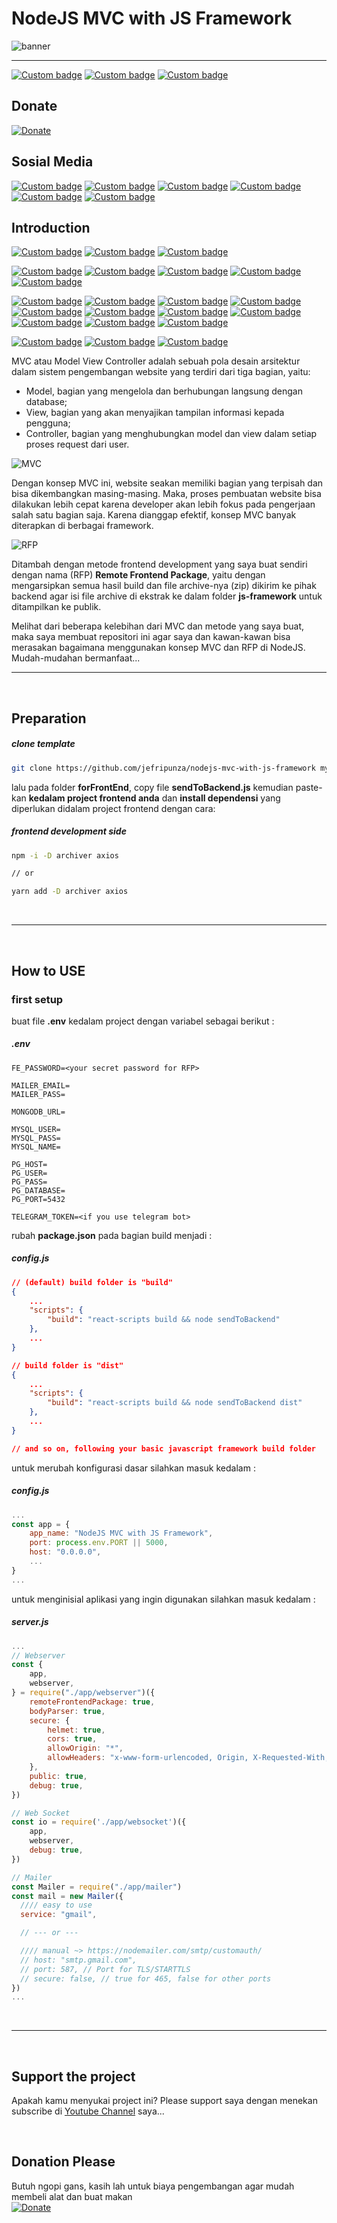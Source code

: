 # NodeJS MVC with JS Framework 
![banner](banner.jpg)

---

[![Custom badge](https://img.shields.io/endpoint?style=for-the-badge&url=https%3A%2F%2Fjefripunza-youtube-channel-badge.vercel.app%2Fapi%2Fsubscriber)](https://www.youtube.com/user/jefripunza/videos/)
[![Custom badge](https://img.shields.io/endpoint?style=for-the-badge&url=https%3A%2F%2Fjefripunza-youtube-channel-badge.vercel.app%2Fapi%2Fviews)](https://www.youtube.com/user/jefripunza/videos/)
[![Custom badge](https://img.shields.io/endpoint?style=for-the-badge&url=https%3A%2F%2Fjefripunza-youtube-channel-badge.vercel.app%2Fapi%2Fvideos)](https://www.youtube.com/user/jefripunza/videos/)

## Donate

[![Donate](https://img.shields.io/badge/paypal-%2300457C.svg?&style=for-the-badge&logo=paypal&logoColor=white)](https://www.paypal.com/paypalme/jefripunza)

## Sosial Media

[![Custom badge](https://img.shields.io/badge/youtube-%23FF0000.svg?&style=for-the-badge&logo=youtube&logoColor=white)](https://www.youtube.com/user/jefripunza/)
[![Custom badge](https://img.shields.io/badge/instagram-%23E4405F.svg?&style=for-the-badge&logo=instagram&logoColor=white)](https://www.instagram.com/jefripunza/)
[![Custom badge](https://img.shields.io/badge/facebook-%231877F2.svg?&style=for-the-badge&logo=facebook&logoColor=white)](https://fb.com/jefripunza/)
[![Custom badge](https://img.shields.io/badge/twitter-%231DA1F2.svg?&style=for-the-badge&logo=twitter&logoColor=white)](https://twitter.com/jefripunza/)
[![Custom badge](https://img.shields.io/badge/linkedin-%230077B5.svg?&style=for-the-badge&logo=linkedin&logoColor=white)](https://www.linkedin.com/in/jefri-herdi-triyanto-ba76a8106/)
[![Custom badge](https://img.shields.io/badge/Website-FF7139?style=for-the-badge&logo=Firefox-Browser&logoColor=white)](https://jefriherditriyanto.com/)




## Introduction
[![Custom badge](https://img.shields.io/badge/node.js-6DA55F?style=for-the-badge&logo=node.js&logoColor=white)](https://nodejs.org/)
[![Custom badge](https://img.shields.io/badge/express.js-%23404d59.svg?style=for-the-badge&logo=express&logoColor=%2361DAFB)](https://expressjs.com/)
[![Custom badge](https://img.shields.io/badge/JWT-black?style=for-the-badge&logo=JSON%20web%20tokens)](https://jwt.io/)

[![Custom badge](https://img.shields.io/badge/MongoDB-%234ea94b.svg?style=for-the-badge&logo=mongodb&logoColor=white)](https://www.mongodb.com/)
[![Custom badge](https://img.shields.io/badge/mysql-%2300f.svg?style=for-the-badge&logo=mysql&logoColor=white)](https://www.mysql.com/)
[![Custom badge](https://img.shields.io/badge/MariaDB-003545?style=for-the-badge&logo=mariadb&logoColor=white)](https://mariadb.org/)
[![Custom badge](https://img.shields.io/badge/postgres-%23316192.svg?style=for-the-badge&logo=postgresql&logoColor=white)](https://www.postgresql.org/)
[![Custom badge](https://img.shields.io/badge/sqlite-%2307405e.svg?style=for-the-badge&logo=sqlite&logoColor=white)](https://www.sqlite.org/)

[![Custom badge](https://img.shields.io/badge/react_js-%2320232a.svg?style=for-the-badge&logo=react&logoColor=%2361DAFB)](https://reactjs.org/)
[![Custom badge](https://img.shields.io/badge/vuejs-%2335495e.svg?style=for-the-badge&logo=vuedotjs&logoColor=%234FC08D)](https://vuejs.org/)
[![Custom badge](https://img.shields.io/badge/angular.js-%23E23237.svg?style=for-the-badge&logo=angularjs&logoColor=white)](https://angular.io/)
[![Custom badge](https://img.shields.io/badge/svelte-%23f1413d.svg?style=for-the-badge&logo=svelte&logoColor=white)](https://svelte.dev/)
[![Custom badge](https://img.shields.io/badge/Gatsby-%23663399.svg?style=for-the-badge&logo=gatsby&logoColor=white)](https://www.gatsbyjs.com/)
[![Custom badge](https://img.shields.io/badge/Next-black?style=for-the-badge&logo=next.js&logoColor=white)](https://nextjs.org/)
[![Custom badge](https://img.shields.io/badge/Nuxt-black?style=for-the-badge&logo=nuxt.js&logoColor=white)](https://nuxtjs.org/)
[![Custom badge](https://img.shields.io/badge/aurelia-%23ED2B88.svg?style=for-the-badge&logo=aurelia&logoColor=fff)](https://aurelia.io/)
[![Custom badge](https://img.shields.io/badge/jasmine-%238A4182.svg?style=for-the-badge&logo=jasmine&logoColor=white)](https://jasmine.github.io/)
[![Custom badge](https://img.shields.io/badge/meteorjs-%23d74c4c.svg?style=for-the-badge&logo=meteor&logoColor=white)](https://www.meteor.com/)
[![Custom badge](https://img.shields.io/badge/Quasar-16B7FB?style=for-the-badge&logo=quasar&logoColor=black)](https://quasar.dev/)

[![Custom badge](https://img.shields.io/badge/html5-%23E34F26.svg?style=for-the-badge&logo=html5&logoColor=white)](https://www.w3schools.com/html/)
[![Custom badge](https://img.shields.io/badge/css3-%231572B6.svg?style=for-the-badge&logo=css3&logoColor=white)](https://www.w3schools.com/css/)
[![Custom badge](https://img.shields.io/badge/JavaScript-323330?style=for-the-badge&logo=javascript&logoColor=F7DF1E)](https://www.javascript.com/)


MVC atau Model View Controller adalah sebuah pola desain arsitektur dalam sistem pengembangan website yang terdiri dari tiga bagian, yaitu:

- Model, bagian yang mengelola dan berhubungan langsung dengan database;
- View, bagian yang akan menyajikan tampilan informasi kepada pengguna;
- Controller, bagian yang menghubungkan model dan view dalam setiap proses request dari user.

![MVC](MVC-architecture.png)

Dengan konsep MVC ini, website seakan memiliki bagian yang terpisah dan bisa dikembangkan masing-masing. Maka, proses pembuatan website bisa dilakukan lebih cepat karena developer akan lebih fokus pada pengerjaan salah satu bagian saja.
Karena dianggap efektif, konsep MVC banyak diterapkan di berbagai framework.

![RFP](RFP.jpg)

Ditambah dengan metode frontend development yang saya buat sendiri dengan nama (RFP) **Remote Frontend Package**, yaitu dengan mengarsipkan semua hasil build dan file archive-nya (zip) dikirim ke pihak backend agar isi file archive di ekstrak ke dalam folder **js-framework** untuk ditampilkan ke publik.

Melihat dari beberapa kelebihan dari MVC dan metode yang saya buat, maka saya membuat repositori ini agar saya dan kawan-kawan bisa merasakan bagaimana menggunakan konsep MVC dan RFP di NodeJS.
Mudah-mudahan bermanfaat...

---

<br />
<b></b>


## Preparation

##### clone template
```bash
git clone https://github.com/jefripunza/nodejs-mvc-with-js-framework my-project-name
```

lalu pada folder **forFrontEnd**, copy file **sendToBackend.js** kemudian paste-kan **kedalam project frontend anda** dan **install dependensi** yang diperlukan didalam project frontend dengan cara: 
##### frontend development side
```bash
npm -i -D archiver axios

// or

yarn add -D archiver axios
```



<br />

---
<br />




## How to USE

### first setup

buat file **.env** kedalam project dengan variabel sebagai berikut :
##### .env
```text
FE_PASSWORD=<your secret password for RFP>

MAILER_EMAIL=
MAILER_PASS=

MONGODB_URL=

MYSQL_USER=
MYSQL_PASS=
MYSQL_NAME=

PG_HOST=
PG_USER=
PG_PASS=
PG_DATABASE=
PG_PORT=5432

TELEGRAM_TOKEN=<if you use telegram bot>
```

rubah **package.json** pada bagian build menjadi :
##### config.js
```json
// (default) build folder is "build"
{
    ...
    "scripts": {
        "build": "react-scripts build && node sendToBackend"
    },
    ...
}

// build folder is "dist"
{
    ...
    "scripts": {
        "build": "react-scripts build && node sendToBackend dist"
    },
    ...
}

// and so on, following your basic javascript framework build folder
```

untuk merubah konfigurasi dasar silahkan masuk kedalam :
##### config.js
```javascript
...
const app = {
    app_name: "NodeJS MVC with JS Framework",
    port: process.env.PORT || 5000,
    host: "0.0.0.0",
    ...
}
...
```

untuk menginisial aplikasi yang ingin digunakan silahkan masuk kedalam :
##### server.js
```javascript
...
// Webserver
const {
    app,
    webserver,
} = require("./app/webserver")({
    remoteFrontendPackage: true,
    bodyParser: true,
    secure: {
        helmet: true,
        cors: true,
        allowOrigin: "*",
        allowHeaders: "x-www-form-urlencoded, Origin, X-Requested-With, Content-Type, Accept, Authorization, *",
    },
    public: true,
    debug: true,
})

// Web Socket
const io = require('./app/websocket')({
    app,
    webserver,
    debug: true,
})

// Mailer
const Mailer = require("./app/mailer")
const mail = new Mailer({
  //// easy to use
  service: "gmail",

  // --- or ---

  //// manual ~> https://nodemailer.com/smtp/customauth/
  // host: "smtp.gmail.com",
  // port: 587, // Port for TLS/STARTTLS
  // secure: false, // true for 465, false for other ports
})
...
```











<br />

---
<br />












## Support the project

Apakah kamu menyukai project ini? Please support saya dengan menekan subscribe di [Youtube Channel](https://www.youtube.com/user/jefripunza/videos/) saya...

<br />

## Donation Please

Butuh ngopi gans, kasih lah untuk biaya pengembangan agar mudah membeli alat dan buat makan <br />
[![Donate](https://img.shields.io/badge/paypal-%2300457C.svg?&style=for-the-badge&logo=paypal&logoColor=white)](https://www.paypal.com/paypalme/jefripunza)
